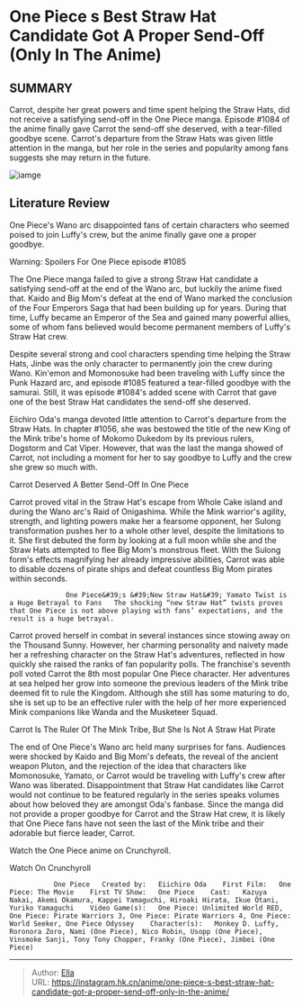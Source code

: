 # One Piece s Best Straw Hat Candidate Got A Proper Send-Off (Only In The Anime)


## SUMMARY 



  Carrot, despite her great powers and time spent helping the Straw Hats, did not receive a satisfying send-off in the One Piece manga.   Episode #1084 of the anime finally gave Carrot the send-off she deserved, with a tear-filled goodbye scene.   Carrot&#39;s departure from the Straw Hats was given little attention in the manga, but her role in the series and popularity among fans suggests she may return in the future.  

![iamge](https://static1.srcdn.com/wordpress/wp-content/uploads/2023/12/carrotyamatostrawhats.jpg)

## Literature Review

One Piece&#39;s Wano arc disappointed fans of certain characters who seemed poised to join Luffy&#39;s crew, but the anime finally gave one a proper goodbye.




Warning: Spoilers For One Piece episode #1085




The One Piece manga failed to give a strong Straw Hat candidate a satisfying send-off at the end of the Wano arc, but luckily the anime fixed that. Kaido and Big Mom&#39;s defeat at the end of Wano marked the conclusion of the Four Emperors Saga that had been building up for years. During that time, Luffy became an Emperor of the Sea and gained many powerful allies, some of whom fans believed would become permanent members of Luffy&#39;s Straw Hat crew.

Despite several strong and cool characters spending time helping the Straw Hats, Jinbe was the only character to permanently join the crew during Wano. Kin&#39;emon and Momonosuke had been traveling with Luffy since the Punk Hazard arc, and episode #1085 featured a tear-filled goodbye with the samurai. Still, it was episode #1084&#39;s added scene with Carrot that gave one of the best Straw Hat candidates the send-off she deserved.


 




Eiichiro Oda&#39;s manga devoted little attention to Carrot&#39;s departure from the Straw Hats. In chapter #1056, she was bestowed the title of the new King of the Mink tribe&#39;s home of Mokomo Dukedom by its previous rulers, Dogstorm and Cat Viper. However, that was the last the manga showed of Carrot, not including a moment for her to say goodbye to Luffy and the crew she grew so much with.


 Carrot Deserved A Better Send-Off In One Piece 
         

Carrot proved vital in the Straw Hat&#39;s escape from Whole Cake island and during the Wano arc&#39;s Raid of Onigashima. While the Mink warrior&#39;s agility, strength, and lighting powers make her a fearsome opponent, her Sulong transformation pushes her to a whole other level, despite the limitations to it. She first debuted the form by looking at a full moon while she and the Straw Hats attempted to flee Big Mom&#39;s monstrous fleet. With the Sulong form&#39;s effects magnifying her already impressive abilities, Carrot was able to disable dozens of pirate ships and defeat countless Big Mom pirates within seconds.




                  One Piece&#39;s &#39;New Straw Hat&#39; Yamato Twist is a Huge Betrayal to Fans   The shocking “new Straw Hat” twists proves that One Piece is not above playing with fans’ expectations, and the result is a huge betrayal.   

Carrot proved herself in combat in several instances since stowing away on the Thousand Sunny. However, her charming personality and naivety made her a refreshing character on the Straw Hat&#39;s adventures, reflected in how quickly she raised the ranks of fan popularity polls. The franchise&#39;s seventh poll voted Carrot the 8th most popular One Piece character. Her adventures at sea helped her grow into someone the previous leaders of the Mink tribe deemed fit to rule the Kingdom. Although she still has some maturing to do, she is set up to be an effective ruler with the help of her more experienced Mink companions like Wanda and the Musketeer Squad.



 Carrot Is The Ruler Of The Mink Tribe, But She Is Not A Straw Hat Pirate 
          




The end of One Piece&#39;s Wano arc held many surprises for fans. Audiences were shocked by Kaido and Big Mom&#39;s defeats, the reveal of the ancient weapon Pluton, and the rejection of the idea that characters like Momonosuke, Yamato, or Carrot would be traveling with Luffy&#39;s crew after Wano was liberated. Disappointment that Straw Hat candidates like Carrot would not continue to be featured regularly in the series speaks volumes about how beloved they are amongst Oda&#39;s fanbase. Since the manga did not provide a proper goodbye for Carrot and the Straw Hat crew, it is likely that One Piece fans have not seen the last of the Mink tribe and their adorable but fierce leader, Carrot.

Watch the One Piece anime on Crunchyroll.

Watch On Crunchyroll

               One Piece   Created by:   Eiichiro Oda    First Film:   One Piece: The Movie    First TV Show:   One Piece    Cast:   Kazuya Nakai, Akemi Okamura, Kappei Yamaguchi, Hiroaki Hirata, Ikue Ôtani, Yuriko Yamaguchi    Video Game(s):   One Piece: Unlimited World RED, One Piece: Pirate Warriors 3, One Piece: Pirate Warriors 4, One Piece: World Seeker, One Piece Odyssey    Character(s):   Monkey D. Luffy, Roronora Zoro, Nami (One Piece), Nico Robin, Usopp (One Piece), Vinsmoke Sanji, Tony Tony Chopper, Franky (One Piece), Jimbei (One Piece)      

---

> Author: [Ella](https://instagram.hk.cn/)  
> URL: https://instagram.hk.cn/anime/one-piece-s-best-straw-hat-candidate-got-a-proper-send-off-only-in-the-anime/  

